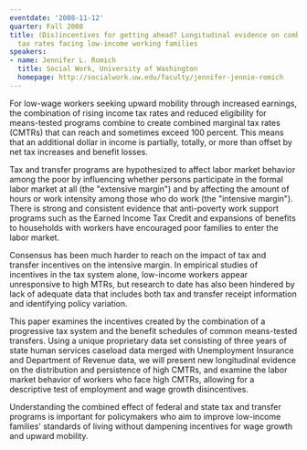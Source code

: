 ```yaml
---
eventdate: '2008-11-12'
quarter: Fall 2008
title: (Dis)incentives for getting ahead? Longitudinal evidence on combined marginal
  tax rates facing low-income working families
speakers:
- name: Jennifer L. Romich
  title: Social Work, University of Washington
  homepage: http://socialwork.uw.edu/faculty/jennifer-jennie-romich
---
```

For low-wage workers seeking upward mobility through increased earnings, the combination of rising income tax rates and reduced eligibility for means-tested programs combine to create combined marginal tax rates (CMTRs) that can reach and sometimes exceed 100 percent. This means that an additional dollar in income is partially, totally, or more than offset by net tax increases and benefit losses. 

Tax and transfer programs are hypothesized to affect labor market behavior among the poor by influencing whether persons participate in the formal labor market at all (the &quot;extensive margin&quot;) and by affecting the amount of hours or work intensity among those who do work (the &quot;intensive margin&quot;). There is strong and consistent evidence that anti-poverty work support programs such as the Earned Income Tax Credit and expansions of benefits to households with workers have encouraged poor families to enter the labor market. 

Consensus has been much harder to reach on the impact of tax and transfer incentives on the intensive margin. In empirical studies of incentives in the tax system alone, low-income workers appear unresponsive to high MTRs, but research to date has also been hindered by lack of adequate data that includes both tax and transfer receipt information and identifying policy variation. 

This paper examines the incentives created by the combination of a progressive tax system and the benefit schedules of common means-tested transfers. Using a unique proprietary data set consisting of three years of state human services caseload data merged with Unemployment Insurance and Department of Revenue data, we will present new longitudinal evidence on the distribution and persistence of high CMTRs, and examine the labor market behavior of workers who face high CMTRs, allowing for a descriptive test of employment and wage growth disincentives. 

Understanding the combined effect of federal and state tax and transfer programs is important for policymakers who aim to improve low-income families' standards of living without dampening incentives for wage growth and upward mobility.